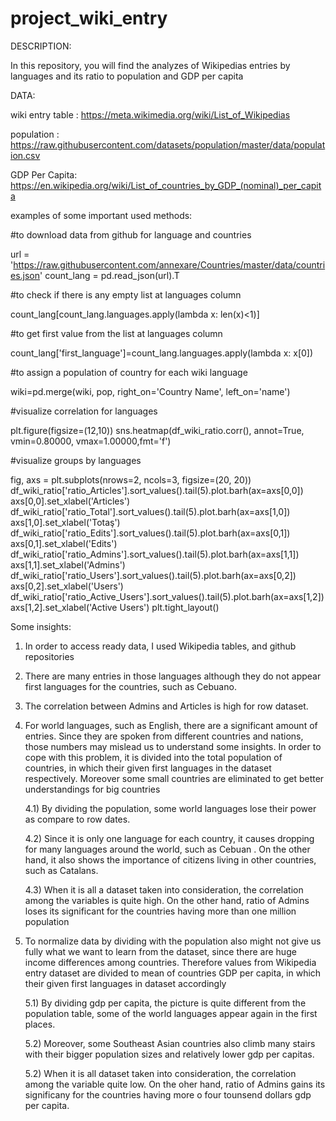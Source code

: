 # project_wiki_entry

DESCRIPTION:

In this repository, you will find the analyzes of Wikipedias entries by languages and its ratio to population and GDP per capita

DATA:

wiki entry table : https://meta.wikimedia.org/wiki/List_of_Wikipedias

population : https://raw.githubusercontent.com/datasets/population/master/data/population.csv

GDP Per Capita: https://en.wikipedia.org/wiki/List_of_countries_by_GDP_(nominal)_per_capita


examples of some important used methods:


#to download data from github for language and countries

url = 'https://raw.githubusercontent.com/annexare/Countries/master/data/countries.json'
count_lang = pd.read_json(url).T


#to check if there is any empty list at languages column

count_lang[count_lang.languages.apply(lambda x: len(x)<1)]


#to get first value from the list at languages column

count_lang['first_language']=count_lang.languages.apply(lambda x: x[0])


#to assign a population of country for each wiki language

wiki=pd.merge(wiki, pop, right_on='Country Name', left_on='name')


#visualize correlation for languages

plt.figure(figsize=(12,10))
sns.heatmap(df_wiki_ratio.corr(), annot=True, vmin=0.80000, vmax=1.00000,fmt='f')


#visualize groups by languages

fig, axs = plt.subplots(nrows=2, ncols=3, figsize=(20, 20))
df_wiki_ratio['ratio_Articles'].sort_values().tail(5).plot.barh(ax=axs[0,0])
axs[0,0].set_xlabel('Articles')
df_wiki_ratio['ratio_Total'].sort_values().tail(5).plot.barh(ax=axs[1,0])
axs[1,0].set_xlabel('Totaş')
df_wiki_ratio['ratio_Edits'].sort_values().tail(5).plot.barh(ax=axs[0,1])
axs[0,1].set_xlabel('Edits')
df_wiki_ratio['ratio_Admins'].sort_values().tail(5).plot.barh(ax=axs[1,1])
axs[1,1].set_xlabel('Admins')
df_wiki_ratio['ratio_Users'].sort_values().tail(5).plot.barh(ax=axs[0,2])
axs[0,2].set_xlabel('Users')
df_wiki_ratio['ratio_Active_Users'].sort_values().tail(5).plot.barh(ax=axs[1,2])
axs[1,2].set_xlabel('Active Users')
plt.tight_layout()


Some insights:

1) In order to access ready data, I used Wikipedia tables, and github repositories

2) There are many entries in those languages although they do not appear first languages for the countries, such as Cebuano. 

3) The correlation between Admins and Articles is high for row dataset. 

4) For world languages, such as English, there are a significant amount of entries. Since they are spoken from different countries and nations, those numbers may mislead us to understand some insights. In order to cope with this problem, it is divided into the total population of countries, in which their given first languages in the dataset respectively. Moreover some small countries are eliminated to get better understandings for big countries 

	4.1) By dividing the population, some world languages lose their power as compare to row dates. 

	4.2) Since it is only one language for each country, it causes dropping for many languages around the world, such as Cebuan . On the other hand, it also shows the importance of citizens living in other countries, such as Catalans. 

	4.3) When it is all a dataset taken into consideration, the correlation among the variables is quite high. On the other hand, ratio of Admins loses its significant for the countries having more than one million population

5) To normalize data by dividing with the population also might not give us fully what we want to learn from the dataset, since there are huge income differences among countries. Therefore values from Wikipedia entry dataset are divided to mean of countries GDP per capita, in which their given first languages in dataset accordingly 

	5.1) By dividing gdp per capita, the picture is quite different from the population table, some of the world languages appear again in the first places. 

	5.2) Moreover, some Southeast Asian countries also climb many stairs with their bigger population sizes and relatively lower gdp per capitas. 

	5.2)  When it is all dataset taken into consideration, the correlation among the variable quite low. On the oher hand, ratio of Admins gains its significany for the countries having more o four tounsend dollars gdp per capita. 
 




